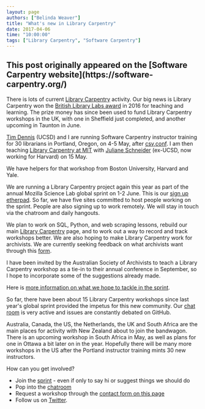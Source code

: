 ```yaml
---
layout: page
authors: ["Belinda Weaver"]
title: "What's new in Library Carpentry"
date: 2017-04-06
time: "10:00:00"
tags: ["Library Carpentry", "Software Carpentry"]
---
```


<h2>This post originally appeared on the [Software Carpentry website](https://software-carpentry.org/)</h2>

There is lots of current [Library Carpentry](https://librarycarpentry.github.io) activity. Our big news is Library Carpentry won the [British Library Labs award](http://labs.bl.uk/British+Library+Labs+Awards) in 2016 for teaching and learning. 
The prize money has since been used to fund Library Carpentry workshops in the UK, 
with one in Sheffield just completed, and another upcoming in Taunton in June. 

[Tim Dennis](https://twitter.com/jt14den) (UCSD) and I are running Software Carpentry instructor training for 30 librarians in Portland, Oregon, on 4-5 May, after [csv,conf](https://csvconf.com). I am then teaching [Library Carpentry at MIT](https://weaverbel.github.io/2017-05-11-lc-boston/) with [Juliane Schneider](https://twitter.com/JulianeS) 
(ex-UCSD, now working for Harvard) on 15 May. 

We have helpers for that workshop from Boston University, Harvard and Yale.

We are running a Library Carpentry project again this year as part of the annual Mozilla Science Lab global sprint 
on 1-2 June. This is our [sign up etherpad](http://pad.software-carpentry.org/lc2017). 
So far, we have five sites committed to host people working on the sprint. 
People are also signing up to work remotely. We will stay in touch via the chatroom and daily hangouts. 

We plan to work on SQL, Python, and web scraping lessons, rebuild our main 
[Library Carpentry](https://librarycarpentry.github.io) page, and to work out a way to record and track workshops better. 
We are also hoping to make Library Carpentry work for archivists. We are currently seeking 
feedback on what archivists want through this 
[form](https://docs.google.com/forms/d/e/1FAIpQLSdc9RHNmgffnt9UtLfgIhS_MGUzh0wh-HQNX24wBz5c4mcf1g/viewform).

I have been invited by the Australian Society of Archivists to teach a Library Carpentry workshop 
as a tie-in to their annual conference in September, so I hope to incorporate some of the suggestions already made. 

Here is [more information on what we hope to tackle in the sprint](https://github.com/LibraryCarpentry/librarycarpentry.github.io/issues/23).  

So far, there have been about 15 Library Carpentry workshops since last year's global sprint 
provided the impetus for this new community. Our [chat room](https://gitter.im/weaverbel/LibraryCarpentry) is very 
active and issues are constantly debated on GitHub. 

Australia, Canada, the US, the Netherlands, the UK and South Africa are the main places 
for activity with New Zealand about to join the bandwagon. There is an upcoming workshop in South Africa in May, as well as plans for one in Ottawa a bit later on in the year. Hopefully there will be many more workshops in the US after the Portland instructor training mints 30 new instructors.

How can you get involved?

- Join the [sprint](http://pad.software-carpentry.org/lc2017) - even if only to say hi or suggest things we should do
- Pop into the [chatroom](https://gitter.im/weaverbel/LibraryCarpentry)
- Request a workshop through the [contact form on this page](https://librarycarpentry.github.io/about/)
- Follow us on [Twitter](https://twitter.com/LibCarpentry).
